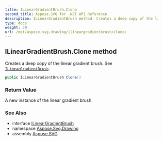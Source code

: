 ```yaml
---
title: ILinearGradientBrush.Clone
second_title: Aspose.SVG for .NET API Reference
description: ILinearGradientBrush method. Creates a deep copy of the linear gradient brush. See ILinearGradientBrush
type: docs
weight: 30
url: /net/aspose.svg.drawing/ilineargradientbrush/clone/
---
```

## ILinearGradientBrush.Clone method

Creates a deep copy of the linear gradient brush. See [`ILinearGradientBrush`](../).

```csharp
public ILinearGradientBrush Clone()
```

### Return Value

A new instance of the linear gradient brush.

### See Also

* interface [ILinearGradientBrush](../)
* namespace [Aspose.Svg.Drawing](../../../aspose.svg.drawing/)
* assembly [Aspose.SVG](../../../)
